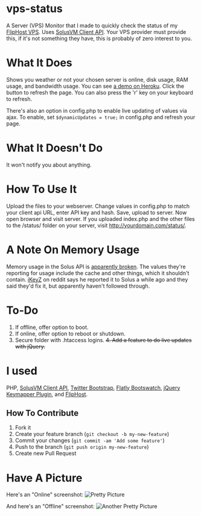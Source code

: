 vps-status
============

A Server (VPS) Monitor that I made to quickly check the status of my [FlipHost VPS](http://www.fliphost.net/vps.html). Uses [SolusVM Client API](http://docs.solusvm.com/client_api). Your VPS provider must provide this, if it's not something they have, this is probably of zero interest to you.


What It Does
============

Shows you weather or not your chosen server is online, disk usage, RAM usage, and bandwidth usage. You can see [a demo on Heroku](http://status.longren.org/). Click the button to refresh the page. You can also press the 'r' key on your keyboard to refresh. 

There's also an option in config.php to enable live updating of values via ajax. To enable, set ``` $dynamicUpdates = true; ``` in config.php and refresh your page.


What It Doesn't Do
==================

It won't notify you about anything.


How To Use It
=============

Upload the files to your webserver. Change values in config.php to match your client api URL, enter API key and hash. Save, upload to server. Now open browser and visit server. If you uploaded index.php and the other files to the /status/ folder on your server, visit http://yourdomain.com/status/.


A Note On Memory Usage
======================

Memory usage in the Solus API is [apparently broken](http://goo.gl/d90xx). The values they're reporting for usage include the cache and other things, which it shouldn't contain. [iKeyZ](http://goo.gl/Fyo39) on reddit says he reported it to Solus a while ago and they said they'd fix it, but apparently haven't followed through.


To-Do
=====

1. If offline, offer option to boot.
2. If online, offer option to reboot or shutdown.
3. Secure folder with .htaccess logins.
~~4. Add a feature to do live updates with jQuery.~~


I used
======

PHP, [SolusVM Client API](http://docs.solusvm.com/client_api), [Twitter Bootstrap](http://twitter.github.io/bootstrap/), [Flatly Bootswatch](http://news.bootswatch.com/post/50569764478/flatly-a-flat-theme-by-jenil-gogari), [jQuery Keymapper Plugin](https://github.com/rafaqueque/jquery-keymapper), and [FlipHost](http://www.fliphost.net/vps.html).


How To Contribute
-----------------------------
1. Fork it
2. Create your feature branch (`git checkout -b my-new-feature`)
3. Commit your changes (`git commit -am 'Add some feature'`)
4. Push to the branch (`git push origin my-new-feature`)
5. Create new Pull Request


Have A Picture
==============

Here's an "Online" screenshot:
![Pretty Picture](http://i.imgur.com/3p9U6NX.png)


And here's an "Offline" screenshot:
![Another Pretty Picture](http://i.imgur.com/30PGnoS.png)
